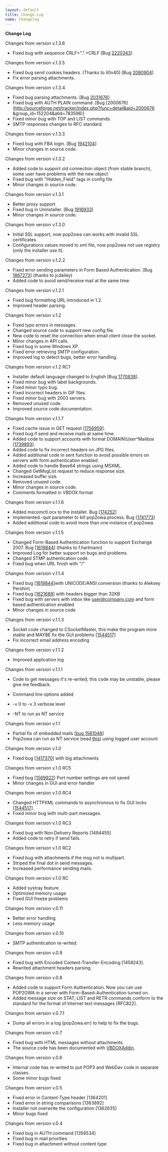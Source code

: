 ```yaml
---
layout: default
title: Change Log
name: Changelog
---
```


**Change Log**

Changes from version v.1.3.6  

*   Fixed bug with sequence CRLF+".".+CRLF [Bug [2220343](https://sourceforge.net/tracker2/?func=detail&aid=2220343&group_id=152204&atid=783596)]

Changes from version v.1.3.5  

*   Fixed bug send cookies headers. (Thanks to li0n40) [Bug [2080904](http://sourceforge.net/tracker/index.php?func=detail&aid=2080904group_id=152204&atid=783596)]
*   Fix error parsing attachments.

Changes from version v.1.3.4  

*   Fixed bug parsing attachments. [Bug [2031676](http://sourceforge.net/tracker/index.php?func=detail&aid=2031676&group_id=152204&atid=783596)]
*   Fixed bug with AUTH PLAIN command. [Bug [2000676](http://sourceforge.net/tracker/index.php?func=detail&aid=2000676 &group_id=152204&atid=783596)]
*   Fixed minor bug with TOP and LIST commands.
*   SMTP responses changes to RFC standard.

Changes from version v.1.3.3  

*   Fixed bug with FBA login. [Bug [1942104](http://sourceforge.net/tracker/index.php?func=detail&aid=1942104&group_id=152204&atid=783596)]
*   Minor changes in source code.

Changes from version v.1.3.2  

*   Added code to support old connection object (from stable branch), some user have problems with the new object
*   Fixed bug with "Hidden_Field" tags in config file
*   Minor changes in source code.

Changes from version v.1.3.1  

*   Better proxy support
*   Fixed bug in Uninstaller. [Bug [1916933](http://sourceforge.net/tracker/index.php?func=detail&aid=1916933&group_id=152204&atid=783596)]
*   Minor changes in source code.

Changes from version v.1.3.0  

*   Initial SSL support, now pop2owa can works with invalid SSL certificates.
*   Configurations values moved to xml file, now pop2owa not use registry (only the installer use it).

Changes from version v.1.2.2  

*   Fixed error sending parameters in Form Based Authentication. [Bug [1867273](http://sourceforge.net/tracker/index.php?func=detail&aid=1867273&group_id=152204&atid=783596)] (thanks to jcdailey)
*   Added code to avoid send/receive mail at the same time.

Changes from version v.1.2.1  

*   Fixed bug formatting URL introduced in 1.2.
*   Improved header parsing.

Changes from version v.1.2  

*   Fixed typo errors in messages.
*   Changed source code to support new config file.
*   New code to reset the connection when email client close the socket.
*   Minor changes in API calls.
*   Fixed bug in some Windows XP.
*   Fixed error retrieving SMTP configuration.
*   Improved log to detect bugs, better error handling.

Changes from version v.1.2 RC1  

*   Installer default language changed to English [Bug [1770838](http://sourceforge.net/tracker/index.php?func=detail&aid=1770838&group_id=152204&atid=783596)].
*   Fixed minor bug with label backgrounds.
*   Fixed minor typo bug.
*   Fixed incorrect headers in GIF files.
*   Fixed minor bug with 2003 servers.
*   Removed unused code.
*   Improved source code documentation.

Changes from version v.1.1.7  

*   Fixed cache issue in GET request [[1756959](http://sourceforge.net/tracker/index.php?func=detail&aid=1756959&group_id=152204&atid=783596)].
*   Fixed bug if send and receive mails at same time.
*   Added code to support accounts with format DOMAIN\User^Mailbox [[1739893](http://sourceforge.net/tracker/index.php?func=detail&aid=1739893&group_id=152204&atid=783596)].
*   Added code to fix incorrect headers on JPG files.
*   Added additional code in sent function to avoid possible errors on servers with form authentication enabled.
*   Added code to handle Base64 strings using MSXML.
*   Changed GetMsgList request to reduce response size.
*   Increased buffer size.
*   Removed unused code.
*   Minor changes in source code.
*   Comments formatted in VBDOX format

Changes from version v.1.1.6  

*   Added mscomctl.ocx to the installer. Bug [[174252](http://sourceforge.net/tracker/index.php?func=detail&aid=174252&group_id=152204&atid=783596)]
*   Implemented -quit parameter to kill pop2owa process. Bug [[1741773](http://sourceforge.net/tracker/index.php?func=detail&aid=1741773&group_id=152204&atid=783596)]
*   Added additional code to avoid more than one instance of pop2owa.

Changes from version v.1.1.5  

*   Changed Form-Based Authentication function to support Exchange 2007\. Bug [[1619844](http://sourceforge.net/tracker/index.php?func=detail&aid=1741769&group_id=152204&atid=783596)] (thanks to f.hartmann)
*   Improved Log for better support on bugs and problems.
*   Changed STMP authentication code.
*   Fixed bug when URL finish with "/"

Changes from version v.1.1.4  

*   Fixed bug [[1619844](http://sourceforge.net/tracker/index.php?func=detail&aid=1619844&group_id=152204&atid=783596)]with UNICODE/ANSI conversion (thanks to Aleksey Pershin)
*   Fixed bug [[1621688](http://sourceforge.net/tracker/index.php?func=detail&aid=1621688&group_id=152204&atid=783596)] with headers bigger than 32KB
*   Fixed bug with servers with inbox like user@company.com and form based authentication enabled
*   Minor changes in source code

Changes from version v.1.1.3  

*   Socket code changed to CSocketMaster, this make the program more stable and MAYBE fix the GUI problems [[1544517](http://sourceforge.net/tracker/index.php?func=detail&aid=1544517&group_id=152204&atid=783596)]
*   Fix incorrect email address encoding

Changes from version v.1.1.2  

*   Improved application log

Changes from version v.1.1.1  

*   Code to get messages it's re-writed, this code may be unstable, please give me feedback.
*   Command line options added

*   -v 0 to -v 3 verbose level
*   -NT to run as NT service

Changes from version v.1.1  

*   Partial fix of embedded mails [[bug 1581048](http://sourceforge.net/tracker/index.php?func=detail&aid=1581048&group_id=152204&atid=783596)]
*   Pop2owa can run as NT service (read [this](http://support.microsoft.com/kb/q137890/)) using logged user account

Changes from version v.1.0  

*   Fixed bug [[1417370](http://sourceforge.net/tracker/index.php?func=detail&aid=1417370&group_id=152204&atid=783596)] with big attachments

Changes from version v.1.0 RC5  

*   Fixed bug [[1569922](http://sourceforge.net/tracker/index.php?func=detail&aid=1569922&group_id=152204&atid=783596)] Port number settings are not saved
*   Minor changes in GUI and error handler

Changes from version v.1.0 RC4  

*   Changed HTTPXML commands to asynchronous to fix GUI locks [[1544517](http://sourceforge.net/tracker/index.php?func=detail&aid=1544517&group_id=152204&atid=783596)].
*   Fixed minor bug with multi-part messages.

Changes from version v.1.0 RC3  

*   Fixed bug with Non Delivery Reports [1494455]
*   Added code to retry if send fails.

Changes from version v.1.0 RC2  

*   Fixed bug with attachments if the msg not is multipart.
*   Striped the final dot in send messages.
*   Increased performance sending mails.

Changes from version v.1.0 RC  

*   Added systray feature
*   Optimized memory usage
*   Fixed GUI freeze problems

Changes from version v.0.11  

*   Better error handling
*   Less memory usage

Changes from version v.0.10  

*   SMTP authentication re-writed.

Changes from version v.0.9  

*   Fixed bug with Encoded Content-Transfer-Encoding [1458243].
*   Rewrited attachment headers parsing.

Changes from version v.0.8  

*   Added code to support Form Authentication. Now you can use POP2OWA in a server with Form-Based-Authentication turned on.
*   Added message size on STAT, LIST and RETR commands conform to the standard for the format of Internet text messages [RFC822].

Changes from version v.0.7.1  

*   Dump all errors in a log (pop2owa.err) to help to fix the bugs.

Changes from version v.0.7  

*   Fixed bug with HTML messages without attachments.
*   The source code has been documented with [VBDOXAddin](http://sourceforge.net/projects/vbdoxaddin).

Changes from version v.0.6  

*   Internal code has re-writed to put POP3 and WebDav code in separate classes.
*   Some minor bugs fixed

Changes from version v.0.5  

*   Fixed error in Content-Type header [1364201]
*   Fixed error in string comparisons [1363892]
*   Installer not overwrite the configuration [1362635]
*   Minor bugs fixed

Changes from version v.0.4  

*   Fixed bug in AUTH command [1356534]
*   Fixed bug in mail priorities
*   Fixed bug in attachment without content type
